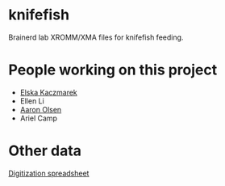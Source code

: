 # knifefish
Brainerd lab XROMM/XMA files for knifefish feeding.

# People working on this project
* [Elska Kaczmarek](https://github.com/elskabette)
* Ellen Li
* [Aaron Olsen](https://github.com/aaronolsen)
* Ariel Camp

# Other data
[Digitization spreadsheet](https://docs.google.com/spreadsheets/d/1I3sPOnXtREn-hKa4gzUIkPRm4lMXhSOOwGqkHPo1QiQ/edit?usp=sharing)

